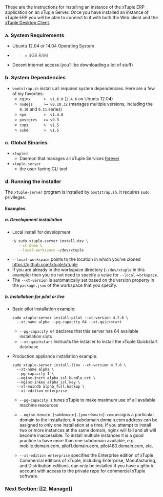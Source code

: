 These are the instructions for installing an instance of the xTuple ERP application on an xTuple Server. Once you have installed an instance of xTuple ERP you will be able to connect to it with both the Web client and the [xTuple Desktop Client](https://github.com/xtuple/xtuple-server/wiki/xTuple-Desktop-Client). 

### a. System Requirements
  - Ubuntu 12.04 or 14.04 Operating System
  - >= 4GB RAM
  - Decent internet access (you'll be downloading a lot of stuff)

### b. System Dependencies

  - `bootstrap.sh` installs all required system dependencies. Here are a few of my favorites:
    - `nginx      >  v1.6.0`  (`1.4.6` on Ubuntu 12.04)
    - `nodejs     >= v0.10.32` (manages multiple versions, including the `0.10` and `0.11` series)
    - `npm        >  v1.4.0`
    - `postgres   >= v9.3`
    - `cups       >  v1.5`
    - `sshd       >  v1.5`

### c. Global Binaries
  - `xtupled`
    - Daemon that manages all xTuple Services [forever](https://www.npmjs.org/package/forever)
  - `xtuple-server`
    - the user-facing CLI tool

### d. Running the installer
The `xtuple-server` program is installed by `bootstrap.sh`. It requires `sudo` privileges.

#### Examples

##### a. Development installation

  - Local install for development
```sh
    $ sudo xtuple-server install-dev \
      --xt-demo \
      --local-workspace ~/dev/xtuple
```

  - `--local-workspace` points to the location in which you've cloned https://github.com/xtuple/xtuple
  - If you are already in the workspace directory (`~/dev/xtuple` in this example) then you do not need to specify a value for `--local-workspace`.
  - The `--xt-version` is automatically set based on the version property in the `package.json` of the workspace that you specify.

##### b. Installation for pilot or live

  - Basic pilot installation example:
    ```
    sudo xtuple-server install-pilot --xt-version 4.7.0 \
      --xt-name alpha --pg-capacity 64 --xt-quickstart
    ```
    - `--pg-capacity 64` declares that this server has 64 available installation slots
    - `--xt-quickstart` instructs the installer to install the xTuple Quickstart database
  
  - Production appliance installation example:
      ```
      sudo xtuple-server install-live --xt-version 4.7.0 \
        --xt-name alpha \
        --pg-capacity 1 \
        --nginx-incrt alpha_ssl_bundle.crt \
        --nginx-inkey alpha_ssl.key \
        --xt-maindb alpha_full.backup \
        --xt-edition enterprise
      ```
    - `--pg-capacity 1` tunes xTuple to make maximum use of all available machine resources

    - `--nginx-domain [subdomain].[yourdomain].com` assigns a particular domain to the installation. A subdomain.domain.com address can be assigned to only one installation at a time. If you attempt to install two or more instances at the same domain, nginx will fail and all will become inaccessible. To install multiple instances it is a good practice to have more than one subdomain available, e.g. mobile.domain.com, pilot1.domain.com, pilot460.domain.com, etc.

    - `--xt-edition enterprise` specifies the Enterprise edition of xTuple. Commercial editions of xTuple, including Enterprise, Manufacturing, and Distribution editions, can only be installed if you have a github account with access to the private repo for commercial xTuple software.

### Next Section: [[2. Manage]]

